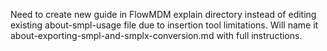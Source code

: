 Need to create new guide in FlowMDM explain directory instead of editing existing about-smpl-usage file due to insertion tool limitations. Will name it about-exporting-smpl-and-smplx-conversion.md with full instructions.